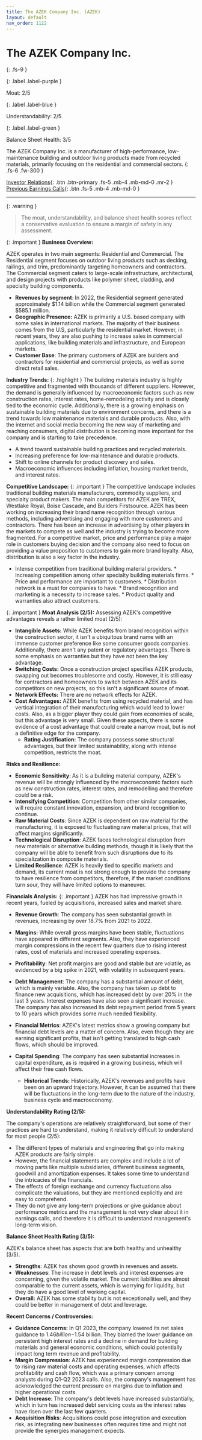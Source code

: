 ```yaml
---
title: The AZEK Company Inc. (AZEK)
layout: default
nav_order: 1122
---
```


# The AZEK Company Inc.
{: .fs-9 }

{: .label .label-purple }

Moat: 2/5

{: .label .label-blue }

Understandability: 2/5

{: .label .label-green }

Balance Sheet Health: 3/5

The AZEK Company Inc. is a manufacturer of high-performance, low-maintenance building and outdoor living products made from recycled materials, primarily focusing on the residential and commercial sectors.
{: .fs-6 .fw-300 }

[Investor Relations](https://www.google.com/search?q=AZEK+investor+relations){: .btn .btn-primary .fs-5 .mb-4 .mb-md-0 .mr-2 }
[Previous Earnings Calls](https://discountingcashflows.com/company/AZEK/transcripts/){: .btn .fs-5 .mb-4 .mb-md-0 }

---

{: .warning }
>The moat, understandability, and balance sheet health scores reflect a conservative evaluation to ensure a margin of safety in any assessment.



{: .important }
**Business Overview:**

AZEK operates in two main segments: Residential and Commercial. The Residential segment focuses on outdoor living products such as decking, railings, and trim, predominantly targeting homeowners and contractors. The Commercial segment caters to large-scale infrastructure, architectural, and design projects with products like polymer sheet, cladding, and specialty building components.

  *   **Revenues by segment**: In 2022, the Residential segment generated approximately $1.14 billion while the Commercial segment generated $585.1 million.
  *   **Geographic Presence:** AZEK is primarily a U.S. based company with some sales in international markets. The majority of their business comes from the U.S, particularly the residential market. However, in recent years, they are also pushing to increase sales in commercial applications, like building materials and infrastructure, and European markets.
  *   **Customer Base**: The primary customers of AZEK are builders and contractors for residential and commercial projects, as well as some direct retail sales.

**Industry Trends:**
{: .highlight }
The building materials industry is highly competitive and fragmented with thousands of different suppliers. However, the demand is generally influenced by macroeconomic factors such as new construction rates, interest rates, home-remodeling activity and is closely tied to the economic cycle. Additionally, there is a growing emphasis on sustainable building materials due to environment concerns, and there is a trend towards low maintenance materials and durable products. Also, with the internet and social media becoming the new way of marketing and reaching consumers, digital distribution is becoming more important for the company and is starting to take precedence.

*   A trend toward sustainable building practices and recycled materials.
*   Increasing preference for low-maintenance and durable products.
*   Shift to online channels for product discovery and sales.
*   Macroeconomic influences including inflation, housing market trends, and interest rates.

**Competitive Landscape:**
{: .important }
The competitive landscape includes traditional building materials manufacturers, commodity suppliers, and specialty product makers. The main competitors for AZEK are TREX, Westlake Royal, Boise Cascade, and Builders Firstsource. AZEK has been working on increasing their brand name recognition through various methods, including advertising and engaging with more customers and contractors. There has been an increase in advertising by other players in the markets to compete as well and the industry is trying to become more fragmented. For a competitive market, price and performance play a major role in customers buying decision and the company also need to focus on providing a value proposition to customers to gain more brand loyalty. Also, distribution is also a key factor in the industry.

   *   Intense competition from traditional building material providers.
    * Increasing competition among other specialty building materials firms.
    * Price and performance are important to customers.
    * Distribution network is a must for companies to have.
    * Brand recognition and marketing is a necessity to increase sales.
    * Product quality and warranties also attract customers.

{: .important }
**Moat Analysis (2/5):**
Assessing AZEK's competitive advantages reveals a rather limited moat (2/5):
*  **Intangible Assets:** While AZEK benefits from brand recognition within the construction sector, it isn't a ubiquitous brand name with an immense customer preference like some consumer goods companies. Additionally, there aren't any patent or regulatory advantages. There is some emphasis on warranties but they have not been the key advantage.
*   **Switching Costs:** Once a construction project specifies AZEK products, swapping out becomes troublesome and costly. However, it is still easy for contractors and homeowners to switch between AZEK and its competitors on new projects, so this isn't a significant source of moat.
*   **Network Effects:** There are no network effects for AZEK.
*  **Cost Advantages:** AZEK benefits from using recycled material, and has vertical integration of their manufacturing which would lead to lower costs. Also, as a bigger player they could gain from economies of scale, but this advantage is very small. Given these aspects, there is some evidence of a cost advantage that could create a narrow moat, but is not a definitive edge for the company.
    *   **Rating Justification:** The company possess some structural advantages, but their limited sustainability, along with intense competition, restricts the moat.

**Risks and Resilience:**
*   **Economic Sensitivity**: As it is a building material company, AZEK's revenue will be strongly influenced by the macroeconomic factors such as new construction rates, interest rates, and remodelling and therefore could be a risk.
*  **Intensifying Competition**: Competition from other similar companies, will require constant innovation, expansion, and brand recognition to continue.
*   **Raw Material Costs**: Since AZEK is dependent on raw material for the manufacturing, it is exposed to fluctuating raw material prices, that will affect margins significantly.
*   **Technological Disruption**: AZEK faces technological disruption from new materials or alternative building methods, though it is likely that the company will be able to benefit from such disruptions due to its specialization in composite materials.
   *  **Limited Resilience**: AZEK is heavily tied to specific markets and demand, its current moat is not strong enough to provide the company to have resilience from competitors, therefore, if the market conditions turn sour, they will have limited options to maneuver.

**Financials Analysis:**
{: .important }
AZEK has had impressive growth in recent years, fueled by acquisitions, increased sales and market share.
 *  **Revenue Growth**: The company has seen substantial growth in revenues, increasing by over 18.7% from 2021 to 2022.
 *  **Margins:** While overall gross margins have been stable, fluctuations have appeared in different segments. Also, they have experienced margin compressions in the recent few quarters due to rising interest rates, cost of materials and increased operating expenses.
   *    **Profitability**: Net profit margins are good and stable but are volatile, as evidenced by a big spike in 2021, with volatility in subsequent years.
*   **Debt Management**: The company has a substantial amount of debt, which is mainly variable. Also, the company has taken up debt to finance new acquisitions, which has increased debt by over 20% in the last 3 years. Interest expenses have also seen a significant increase. The company has also increased its debt repayment period from 5 years to 10 years which provides some much needed flexibility.
   *  **Financial Metrics**: AZEK's latest metrics show a growing company but financial debt levels are a matter of concern. Also, even though they are earning significant profits, that isn't getting translated to high cash flows, which should be improved.

*  **Capital Spending**: The company has seen substantial increases in capital expenditure, as is required in a growing business, which will affect their free cash flows.
   * **Historical Trends:** Historically, AZEK's revenues and profits have been on an upward trajectory. However, it can be assumed that there will be fluctuations in the long-term due to the nature of the industry, business cycle and macroeconomy.

**Understandability Rating (2/5):**

The company's operations are relatively straightforward, but some of their practices are hard to understand, making it relatively difficult to understand for most people (2/5):

 *  The different types of materials and engineering that go into making AZEK products are fairly simple.
   * However, the financial statements are complex and include a lot of moving parts like multiple subsidiaries, different business segments, goodwill and amortization expenses. It takes some time to understand the intricacies of the financials.
   *   The effects of foreign exchange and currency fluctuations also complicate the valuations, but they are mentioned explicitly and are easy to comprehend.
 *   They do not give any long-term projections or give guidance about performance metrics and the management is not very clear about it in earnings calls, and therefore it is difficult to understand management's long-term vision.

**Balance Sheet Health Rating (3/5):**

AZEK's balance sheet has aspects that are both healthy and unhealthy (3/5).
   *   **Strengths**: AZEK has shown good growth in revenues and assets.
  *  **Weaknesses**: The increase in debt levels and interest expenses are concerning, given the volatile market. The current liabilities are almost comparable to the current assets, which is worrying for liquidity, but they do have a good level of working capital.
   *  **Overall:** AZEK has some stability but is not exceptionally well, and they could be better in management of debt and leverage.

**Recent Concerns / Controversies:**

*   **Guidance Concerns:** In Q1 2023, the company lowered its net sales guidance to $1.46 billion-$1.54 billion. They blamed the lower guidance on persistent high interest rates and a decline in demand for building materials and general economic conditions, which could potentially impact long term revenue and profitability.
*   **Margin Compression**: AZEK has experienced margin compression due to rising raw material costs and operating expenses, which affects profitability and cash flow, which was a primary concern among analysts during Q1-Q2 2023 calls. Also, the company's management has acknowledged the current pressure on margins due to inflation and higher operational costs.
*   **Debt Increase**: The company's debt levels have increased substantially, which in turn has increased debt servicing costs as the interest rates have risen over the last few quarters.
*   **Acquisition Risks**: Acquisitions could pose integration and execution risk, as integrating new businesses often requires time and might not provide the synergies management expects.

